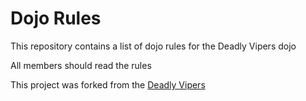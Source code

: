 Dojo Rules
==========

This repository contains a list of dojo rules for the Deadly Vipers dojo

All members should read the rules

This project was forked from the [Deadly Vipers](https://github.com/deadlyvipers)
